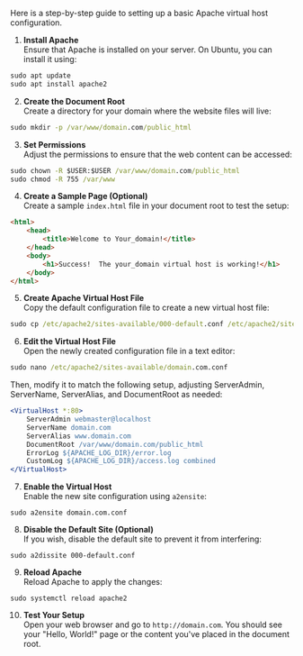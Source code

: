 Here is a step-by-step guide to setting up a basic Apache virtual host configuration.
1. **Install Apache**  
Ensure that Apache is installed on your server. On Ubuntu, you can install it using:
```cmd
sudo apt update
sudo apt install apache2
```

2. **Create the Document Root**  
Create a directory for your domain where the website files will live:
       
```cmd
sudo mkdir -p /var/www/domain.com/public_html
```

3. **Set Permissions**  
Adjust the permissions to ensure that the web content can be accessed:
```cmd
sudo chown -R $USER:$USER /var/www/domain.com/public_html
sudo chmod -R 755 /var/www
```

4. **Create a Sample Page (Optional)**  
Create a sample `index.html` file in your document root to test the setup:
```html
<html>
    <head>
        <title>Welcome to Your_domain!</title>
    </head>
    <body>
        <h1>Success!  The your_domain virtual host is working!</h1>
    </body>
</html>
```

5. **Create Apache Virtual Host File**  
Copy the default configuration file to create a new virtual host file:
```cmd
sudo cp /etc/apache2/sites-available/000-default.conf /etc/apache2/sites-available/domain.com.conf
```

6. **Edit the Virtual Host File**  
Open the newly created configuration file in a text editor:
```cmd
sudo nano /etc/apache2/sites-available/domain.com.conf
```
Then, modify it to match the following setup, adjusting ServerAdmin, ServerName, ServerAlias, and DocumentRoot as needed:
```apache
<VirtualHost *:80>
    ServerAdmin webmaster@localhost
    ServerName domain.com
    ServerAlias www.domain.com
    DocumentRoot /var/www/domain.com/public_html
    ErrorLog ${APACHE_LOG_DIR}/error.log
    CustomLog ${APACHE_LOG_DIR}/access.log combined
</VirtualHost>
```

7. **Enable the Virtual Host**  
Enable the new site configuration using `a2ensite`:
```
sudo a2ensite domain.com.conf
```

8. **Disable the Default Site (Optional)**  
If you wish, disable the default site to prevent it from interfering:
```
sudo a2dissite 000-default.conf
```

9. **Reload Apache**  
Reload Apache to apply the changes:
```
sudo systemctl reload apache2
```

10. **Test Your Setup**  
Open your web browser and go to `http://domain.com`. You should see your "Hello, World!" page or the content you've placed in the document root.

    
